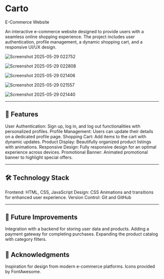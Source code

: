 # Carto
 E-Commerce Website

An interactive e-commerce website designed to provide users with a seamless online shopping experience. The project includes user authentication, profile management, a dynamic shopping cart, and a responsive UI/UX design.

![Screenshot 2025-05-29 022752](https://github.com/user-attachments/assets/dec01b27-ed38-4fb0-81b7-3178b47d0b2c)


![Screenshot 2025-05-29 022808](https://github.com/user-attachments/assets/6af7ce76-485b-4a80-a2e5-2574249a9a17)


![Screenshot 2025-05-29 021406](https://github.com/user-attachments/assets/128a8dad-ab81-4524-be32-001b393f9ff6)


![Screenshot 2025-05-29 021557](https://github.com/user-attachments/assets/d0040785-42db-40c4-9a49-49e8645aa544)


![Screenshot 2025-05-29 021440](https://github.com/user-attachments/assets/6bc98059-173f-4250-a420-77070643a872)



-----

## 🚀 Features

User Authentication: Sign up, log in, and log out functionalities with personalized profiles.
Profile Management: Users can update their details on a dedicated profile page.
Shopping Cart: Add items to the cart with dynamic updates.
Product Display: Beautifully organized product listings with animations.
Responsive Design: Fully responsive design for an optimal experience across devices.
Promotional Banner: Animated promotional banner to highlight special offers.

-----

## 🛠️ Technology Stack

Frontend: HTML, CSS, JavaScript
Design: CSS Animations and transitions for enhanced user experience.
Version Control: Git and GitHub

-----

## 🎯 Future Improvements

Integration with a backend for storing user data and products.
Adding a payment gateway for completing purchases.
Expanding the product catalog with category filters.

## 🤝 Acknowledgments

Inspiration for design from modern e-commerce platforms.
Icons provided by FontAwesome.
